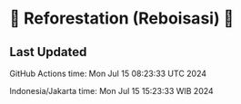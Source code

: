 
# 🌳 Reforestation (Reboisasi) 🌲

## Last Updated

GitHub Actions time: Mon Jul 15 08:23:33 UTC 2024

Indonesia/Jakarta time: Mon Jul 15 15:23:33 WIB 2024
